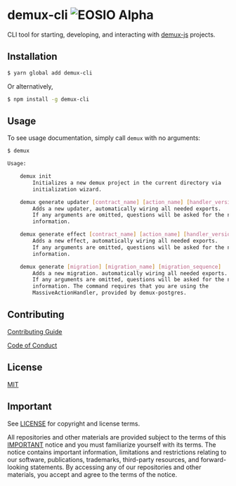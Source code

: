 # demux-cli ![EOSIO Alpha](https://img.shields.io/badge/EOSIO-Alpha-blue.svg)

CLI tool for starting, developing, and interacting with [demux-js](https://github.com/EOSIO/demux-js) projects.

## Installation

```bash
$ yarn global add demux-cli
```   
Or alternatively,
```bash
$ npm install -g demux-cli
```

## Usage

To see usage documentation, simply call `demux` with no arguments:
```bash
$ demux

Usage:

    demux init
        Initializes a new demux project in the current directory via
        initialization wizard.

    demux generate updater [contract_name] [action_name] [handler_version]
        Adds a new updater, automatically wiring all needed exports.
        If any arguments are omitted, questions will be asked for the needed
        information.

    demux generate effect [contract_name] [action_name] [handler_version]
        Adds a new effect, automatically wiring all needed exports.
        If any arguments are omitted, questions will be asked for the needed
        information.

    demux generate [migration] [migration_name] [migration_sequence]
        Adds a new migration. automatically wiring all needed exports.
        If any arguments are omitted, questions will be asked for the needed
        information. The command requires that you are using the
        MassiveActionHandler, provided by demux-postgres.
```

## Contributing

[Contributing Guide](./CONTRIBUTING.md)

[Code of Conduct](./CONTRIBUTING.md#conduct)

## License

[MIT](./LICENSE)

## Important

See [LICENSE](./LICENSE) for copyright and license terms.

All repositories and other materials are provided subject to the terms of this [IMPORTANT](./IMPORTANT.md) notice and you must familiarize yourself with its terms.  The notice contains important information, limitations and restrictions relating to our software, publications, trademarks, third-party resources, and forward-looking statements.  By accessing any of our repositories and other materials, you accept and agree to the terms of the notice.
